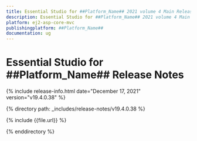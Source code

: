 ```yaml
---
title: Essential Studio for ##Platform_Name## 2021 volume 4 Main Release Notes  
description: Essential Studio for ##Platform_Name## 2021 volume 4 Main Release Notes 
platform: ej2-asp-core-mvc
publishingplatform: ##Platform_Name##
documentation: ug
---
```


# Essential Studio for ##Platform_Name## Release Notes  

{% include release-info.html date="December 17, 2021"  version="v19.4.0.38" %} 


{% directory path: _includes/release-notes/v19.4.0.38 %}

{% include {{file.url}} %}

{% enddirectory %}

